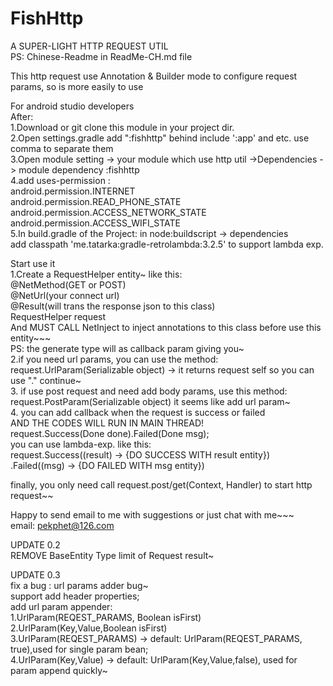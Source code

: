 # FishHttp
A SUPER-LIGHT HTTP REQUEST UTIL<br/>
PS: Chinese-Readme in  ReadMe-CH.md file<br/>

This http request use Annotation & Builder mode to configure request params, so is more easily to use

For android studio developers<br/>
After:<br/>
1.Download or git clone this module in your project dir.</br>
2.Open settings.gradle add ":fishhttp" behind include ':app' and etc. use comma to separate them</br>
3.Open module setting -> your module which use http util ->Dependencies -> module dependency :fishhttp</br>
4.add uses-permission :</br>
    android.permission.INTERNET</br>
    android.permission.READ_PHONE_STATE</br>
    android.permission.ACCESS_NETWORK_STATE</br>
    android.permission.ACCESS_WIFI_STATE</br>
5.In build.gradle of the Project: in node:buildscript -> dependencies<br/>
add classpath 'me.tatarka:gradle-retrolambda:3.2.5' to support lambda exp.<br/>

Start use it</br>
1.Create a RequestHelper entity~   like this:</br>
@NetMethod(GET or POST)</br>
@NetUrl(your connect url)</br>
@Result(will trans the response json to this class)</br>
RequestHelper<RESULT> request</br>
And MUST CALL NetInject to inject annotations to this class  before use this entity~~~</br>
PS: the generate type will as callback param giving you~</br>
2.if you need url params, you can use the method:</br>
request.UrlParam(Serializable object) -> it returns request self so you can use "." continue~</br>
3. if use post request and need add body params, use this method:</br>
request.PostParam(Serializable object)  it seems like add url param~</br>
4. you can add callback when the request is success or failed</br>
AND THE CODES WILL RUN IN MAIN THREAD!</br>
request.Success(Done<Result> done).Failed(Done<String> msg);</br>
you can use lambda-exp. like this:</br>
request.Success((result) -> {DO SUCCESS WITH result entity})</br>
  .Failed((msg) -> {DO FAILED WITH msg entity})</br>

finally, you only need call request.post/get(Context, Handler) to start http request~~</br>

Happy to send email to me with suggestions or just chat with me~~~</br>
email: pekphet@126.com</br>

UPDATE 0.2  </br>
REMOVE BaseEntity Type limit of Request result~<br/>

UPDATE 0.3  <br/>
fix a bug : url params adder bug~ <br/>
support add header properties;<br/>
add url param appender:<br/>
1.UrlParam(REQEST_PARAMS, Boolean isFirst)<br/>
2.UrlParam(Key,Value,Boolean isFirst)<br/>
3.UrlParam(REQEST_PARAMS)  -> default: UrlParam(REQEST_PARAMS, true),used for single param bean;<br/>
4.UrlParam(Key,Value) -> default: UrlParam(Key,Value,false), used for param append quickly~<br/>







